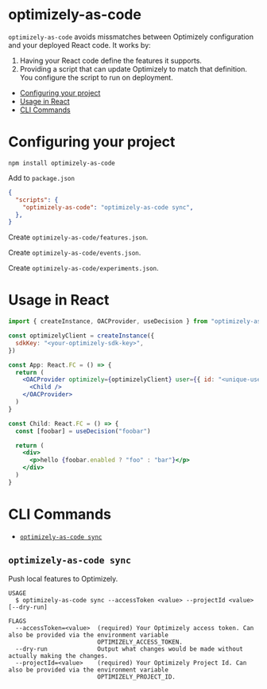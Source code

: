 optimizely-as-code
==================

`optimizely-as-code` avoids missmatches between Optimizely configuration and your deployed React code. It works by:

1. Having your React code define the features it supports.
2. Providing a script that can update Optimizely to match that definition. You configure the script to run on deployment.

<!-- toc -->
* [Configuring your project](#configuring-your-project)
* [Usage in React](#usage-in-react)
* [CLI Commands](#cli-commands)
<!-- tocstop -->

# Configuring your project

```shell
npm install optimizely-as-code
```

Add to `package.json`
```json
{
  "scripts": {
    "optimizely-as-code": "optimizely-as-code sync",
  },
}
```

Create `optimizely-as-code/features.json`.

Create `optimizely-as-code/events.json`.

Create `optimizely-as-code/experiments.json`.

# Usage in React

```jsx
import { createInstance, OACProvider, useDecision } from "optimizely-as-code/react"

const optimizelyClient = createInstance({
  sdkKey: "<your-optimizely-sdk-key>",
})

const App: React.FC = () => {
  return (
    <OACProvider optimizely={optimizelyClient} user={{ id: "<unique-user-id>" }}>
      <Child />
    </OACProvider>
  )
}

const Child: React.FC = () => {
  const [foobar] = useDecision("foobar")

  return (
    <div>
      <p>hello {foobar.enabled ? "foo" : "bar"}</p>
    </div>
  )
}
```

# CLI Commands

<!-- commands -->
* [`optimizely-as-code sync`](#optimizely-as-code-sync)

## `optimizely-as-code sync`

Push local features to Optimizely.

```
USAGE
  $ optimizely-as-code sync --accessToken <value> --projectId <value> [--dry-run]

FLAGS
  --accessToken=<value>  (required) Your Optimizely access token. Can also be provided via the environment variable
                         OPTIMIZELY_ACCESS_TOKEN.
  --dry-run              Output what changes would be made without actually making the changes.
  --projectId=<value>    (required) Your Optimizely Project Id. Can also be provided via the environment variable
                         OPTIMIZELY_PROJECT_ID.
```
<!-- commandsstop -->
